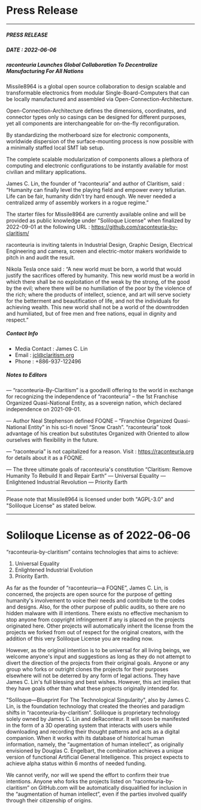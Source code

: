 # Press Release

---
##### PRESS RELEASE 
##### DATE : 2022-06-06

##### raconteuria Launches Global Collaboration To Decentralize Manufacturing For All Nations

Missile8964 is a global open source collaboration to design scalable and transformable electronics from modular Single-Board-Computers that can be locally manufactured and assembled via Open-Connection-Architecture.

Open-Connection-Architecture defines the dimensions, coordinates, and connector types only so casings can be designed for different purposes, yet all components are interchangeable for on-the-fly reconfiguration.

By standardizing the motherboard size for electronic components, worldwide dispersion of the surface-mounting process is now possible with a minimally staffed local SMT lab setup.

The complete scalable modularization of components allows a plethora of computing and electronic configurations to be instantly available for most civilian and military applications.

James C. Lin, the founder of “raconteuria” and author of Claritism, said : “Humanity can finally level the playing field and empower every tellurian. Life can be fair, humanity didn't try hard enough. We never needed a centralized army of assembly workers in a rogue regime.”

The starter files for Missile8964 are currently available online and will be provided as public knowledge under "Soliloque License" when finalized by 2022-09-01 at the following URL : https://github.com/raconteuria-by-claritism/

raconteuria is inviting talents in Industrial Design, Graphic Design, Electrical Engineering and camera, screen and electric-motor makers worldwide to pitch in and audit the result.

Nikola Tesla once said : 
“A new world must be born, a world that would justify the sacrifices offered by humanity. This new world must be a world in which there shall be no exploitation of the weak by the strong, of the good by the evil; where there will be no humiliation of the poor by the violence of the rich; where the products of intellect, science, and art will serve society for the betterment and beautification of life, and not the individuals for achieving wealth. This new world shall not be a world of the downtrodden and humiliated, but of free men and free nations, equal in dignity and respect.”

##### Contact Info
- Media Contact : James C. Lin
- Email : jcl@claritism.org
- Phone : +886-937-122496

##### Notes to Editors

— “raconteuria-By-Claritism” is a goodwill offering to the world in exchange for recognizing the independence of “raconteuria" – the 1st Franchise Organized Quasi-National Entity, as a sovereign nation, which declared independence on 2021-09-01. 

— Author Neal Stephenson defined FOQNE – “Franchise Organized Quasi-National Entity” in his sci-fi novel “Snow Crash”. “raconteuria” took advantage of his creation but substitutes Organized with Oriented to allow ourselves with flexibility in the future.

— “raconteuria” is not capitalized for a reason. Visit : https://raconteuria.org for details about it as a FOQNE. 

— The three ultimate goals of raconteuria's constitution “Claritism: Remove Humanity To Rebuild It and Repair Earth” 
	— Universal Equality 
	— Enlightened Industrial Revolution 
	— Priority Earth
	
---

Please note that Missile8964 is licensed under both "AGPL-3.0" and "Soliloque License" as stated below.

---

# Soliloque License as of 2022-06-06

“raconteuria-by-claritism” contains technologies that aims to achieve:

1. Universal Equality
2. Enlightened Industrial Evolution
3. Priority Earth.

As far as the founder of “raconteuria—a FOQNE”, James C. Lin, is concerned, the projects are open source for the purpose of getting humanity's involvement to voice their needs and contribute to the codes and designs. Also, for the other purpose of public audits, so there are no hidden malware with ill intentions. There exists no effective mechanism to stop anyone from copyright infringement if any is placed on the projects originated here. Other projects will automatically inherit the license from the projects we forked from out of respect for the original creators, with the addition of this very Soliloque License you are reading now.

However, as the original intention is to be universal for all living beings, we welcome anyone's input and suggestions as long as they do not attempt to divert the direction of the projects from their original goals. Anyone or any group who forks or outright clones the projects for their purposes elsewhere will not be deterred by any form of legal actions. They have James C. Lin's full blessing and best wishes. However, this act implies that they have goals other than what these projects originally intended for. 

"Soliloque—Blueprint For The Technological Singularity", also by James C. Lin, is the foundation technology that created the theories and paradigm shifts in “raconteuria-by-claritism”. Soliloque is proprietary technology solely owned by James C. Lin and deRaconteur. It will soon be manifested in the form of a 3D operating system that interacts with users while downloading and recording their thought patterns and acts as a digital companion. When it works with its database of historical human information, namely, the “augmentation of human intellect”, as originally envisioned by Douglas C. Engelbart, the combination achieves a unique version of functional Artificial General Intelligence. This project expects to achieve alpha status within 6 months of needed funding.

We cannot verify, nor will we spend the effort to confirm their true intentions. Anyone who forks the projects listed on “raconteuria-by-claritism” on GitHub.com will be automatically disqualified for inclusion in the “augmentation of human intellect”, even if the parties involved qualify through their citizenship of origins. 

